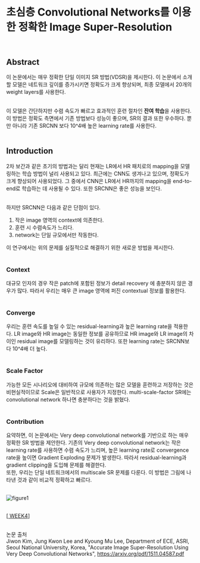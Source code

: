 # 초심층 Convolutional Networks를 이용한 정확한 Image Super-Resolution <br><br>

## Abstract <br>
이 논문에서는 매우 정확한 단일 이미지 SR 방법(VDSR)을 제시한다. 이 논문에서 소개할 모델은 네트워크 깊이를 증가시키면 정확도가 크게 향상되며, 최종 모델에서 20개의 weight layers를 사용한다. <br><br>

이 모델은 간단하지만 수렴 속도가 빠르고 효과적인 훈련 절차인 **잔여 학습**을 사용한다. 이 방법은 정확도 측면에서 기존 방법보다 성능이 좋으며, SR의 결과 또한 우수하다.
뿐만 아니라 기존 SRCNN 보다 10^4배 높은 learning rate를 사용한다.
<br><br>

## Introduction <br>
2차 보간과 같은 초기의 방법과는 달리 현재는 LR에서 HR 패치로의 mapping을 모델링하는 학습 방법이 널리 사용되고 있다. 최근에는 CNN도 생겨나고 있으며, 정확도가 크게 향상되어 사용되었다. 그 중에서 CNN은 LR에서 HR까지의 mapping을 end-to-end로 학습하는 데 사용될 수 있다. 또한 SRCNN은 좋은 성능을 보인다. <br><br>

하지만 SRCNN은 다음과 같은 단점이 있다. <br>
1. 작은 image 영역의 context에 의존한다. <br>
2. 훈련 시 수렴속도가 느리다. <br>
3. network는 단일 규모에서만 작동한다. <br>

이 연구에서는 위의 문제를 실질적으로 해결하기 위한 새로운 방법을 제시한다. <br><br>

### Context
대규모 인자의 경우 작은 patch에 포함된 정보가 detail recovery 에 충분하지 않은 경우가 많다. 따라서 우리는 매우 큰 image 영역에 퍼진 contextual 정보를 활용한다. <br><br>

### Converge
우리는 훈련 속도를 높일 수 있는 residual-learning과 높은 learning rate을 적용한다. LR image와 HR image는 동일한 정보를 공유하므로 HR image와 LR image의 차이인 residual image를 모델링하는 것이 유리하다. 또한 learning rate는 SRCNN보다 10^4배 더 높다. <br><br>

### Scale Factor
가능한 모든 시나리오에 대비하여 규모에 의존하는 많은 모델을 훈련하고 저장하는 것은 비현실적이므로 Scale은 일반적으로 사용자가 지정한다. multi-scale-factor SR에는 convolutional network 하나면 충분하다는 것을 밝혔다. <br><br>

### Contribution
요약하면, 이 논문에서는 Very deep convolutional network를 기반으로 하는 매우 정확한 SR 방법을 제안한다. 기존의 Very deep convolutional network는 작은 learning rate를 사용하면 수렴 속도가 느리며, 높은 learning rate로 convergence rate을 높이면 Gradient Exploding 문제가 발생한다. 따라서 residual-learning과 gradient clipping을 도입해 문제를 해결한다. <br>
또한, 우리는 단일 네트워크에서의 multiscale SR 문제를 다룬다. 이 방법은 그림에 나타낸 것과 같이 비교적 정확하고 빠르다. <br><br>

![figure1](https://user-images.githubusercontent.com/57740560/93744042-18059100-fc2c-11ea-96b7-8c28b82477fc.png) <br><br>

[<a href = "https://github.com/yeji-seong/Deep-Learning-Paper-Study/blob/master/Papers/WEEK4/Accurate%20Image%20Super-Resolution%20Using%20Very%20Deep%20Convolutional%20Networks.md"> WEEK4</a>] <br><br>

논문 출처 <br>
Jiwon Kim, Jung Kwon Lee and Kyoung Mu Lee, Department of ECE, ASRI, Seoul National University, Korea, "Accurate Image Super-Resolution Using Very Deep Convolutional Networks", https://arxiv.org/pdf/1511.04587.pdf
